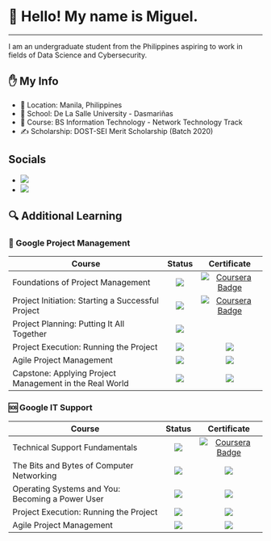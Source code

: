 # 👋 Hello! My name is Miguel.
---
I am an undergraduate student from the Philippines aspiring to work in fields of Data Science and Cybersecurity.

## ✋ My Info 
- 📌 Location: Manila, Philippines
- 🏫 School: De La Salle University - Dasmariñas 
- 🌱 Course: BS Information Technology - Network Technology Track
- ✍ Scholarship: DOST-SEI Merit Scholarship (Batch 2020)

## Socials
- ![](https://img.shields.io/badge/Google%20cloud%20skillsboost-FF9800?style=for-the-badge&logo=google-cloud&logoColor=white)
- <a href="https://www.linkedin.com/in/miguel-andrew-cayetano/"><img src="https://img.shields.io/badge/LinkedIn-0077B5?style=for-the-badge&logo=linkedin&logoColor=white"></a>

## 🔍 Additional Learning

### 📃 Google Project Management

| Course  |     Status      |   Certificate   |
| ---- |:---:|:---:|
| Foundations of Project Management       |  ![](https://img.shields.io/badge/-Complete-brightgreen)  | <a href="https://coursera.org/share/0c5d0d5d37e29745ba7f388ef8230646" target="_blank" rel="noopener noreferrer">![Coursera Badge](https://img.shields.io/badge/Coursera-0056D2?style=for-the-badge&logo=Coursera&logoColor=white)</a> |
| Project Initiation: Starting a Successful Project       | ![](https://img.shields.io/static/v1?label=&message=Complete&color=brightgreen) | <a href="https://coursera.org/share/bc3b625ad3469fe2c52a91062d762cf8" target="_blank" rel="noopener noreferrer">![Coursera Badge](https://img.shields.io/badge/Coursera-0056D2?style=for-the-badge&logo=Coursera&logoColor=white)</a> |
| Project Planning: Putting It All Together    |![](https://img.shields.io/badge/-Ongoing-yellow)|     |
| Project Execution: Running the Project  | ![](https://img.shields.io/badge/-Not%20Started-grey) |      ![](https://img.shields.io/badge/-Unavailable-inactive)    |
| Agile Project Management| ![](https://img.shields.io/badge/-Not%20Started-grey) |      ![](https://img.shields.io/badge/-Unavailable-inactive)    |
| Capstone: Applying Project Management in the Real World | ![](https://img.shields.io/badge/-Not%20Started-grey) |      ![](https://img.shields.io/badge/-Unavailable-inactive)    |

### 🆘 Google IT Support

| Course|         Status          |   Certificate   |
| --- |:----:|:---:|
| Technical Support Fundamentals   | ![](https://img.shields.io/badge/-Complete-brightgreen) | <a href="https://coursera.org/share/14f9a5c278eccd68de9323992eef72f5" target="_blank" rel="noopener noreferrer">![Coursera Badge](https://img.shields.io/badge/Coursera-0056D2?style=for-the-badge&logo=Coursera&logoColor=white)</a> |
| The Bits and Bytes of Computer Networking        |    ![](https://img.shields.io/badge/-Ongoing-yellow)    |        ![](https://img.shields.io/badge/-Unavailable-inactive)        |
| Operating Systems and You: Becoming a Power User |    ![](https://img.shields.io/badge/-Ongoing-yellow)    |        ![](https://img.shields.io/badge/-Unavailable-inactive)        |
| Project Execution: Running the Project|  ![](https://img.shields.io/badge/-Not%20Started-grey)  |        ![](https://img.shields.io/badge/-Unavailable-inactive)        |
| Agile Project Management         |  ![](https://img.shields.io/badge/-Not%20Started-grey)  |        ![](https://img.shields.io/badge/-Unavailable-inactive)        | 


<!--
- 🔭 I’m currently working on ...
- 🌱 I’m currently learning ...
- 👯 I’m looking to collaborate on ...
- 🤔 I’m looking for help with ...
- 💬 Ask me about ...
- 📫 How to reach me: ...
- 😄 Pronouns: ...
- ⚡ Fun fact: ...
-->
